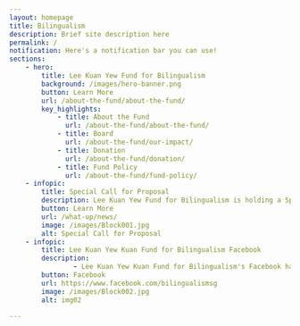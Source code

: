 ```yaml
---
layout: homepage
title: Bilingualism
description: Brief site description here
permalink: /
notification: Here's a notification bar you can use!
sections:
    - hero:
        title: Lee Kuan Yew Fund for Bilingualism
        background: /images/hero-banner.png
        button: Learn More
        url: /about-the-fund/about-the-fund/
        key_highlights:
            - title: About the Fund
              url: /about-the-fund/about-the-fund/
            - title: Board
              url: /about-the-fund/our-impact/
            - title: Donation
              url: /about-the-fund/donation/
            - title: Fund Policy
              url: /about-the-fund/fund-policy/
    - infopic:
        title: Special Call for Proposal
        description: Lee Kuan Yew Fund for Bilingualism is holding a Special Call for Projects to help young children (aged 0-6) learn MTLs at home.
        button: Learn More
        url: /what-up/news/
        image: /images/Block001.jpg
        alt: Special Call for Proposal
    - infopic:
        title: Lee Kuan Yew Kuan Fund for Bilingualism Facebook
        description: 
                - Lee Kuan Yew Kuan Fund for Bilingualism's Facebook has moved! Follow us at our facebook.
        button: Facebook
        url: https://www.facebook.com/bilingualismsg
        image: /images/Block002.jpg
        alt: img02
     
---
```

